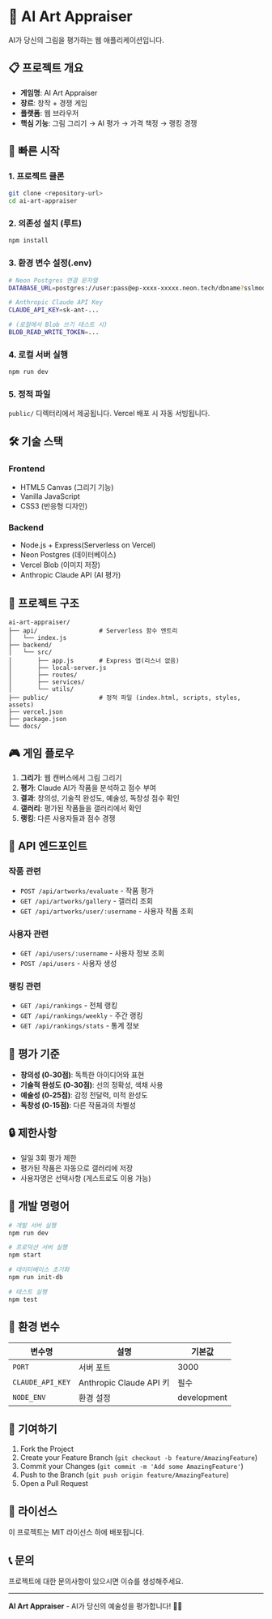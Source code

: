 # 🎨 AI Art Appraiser

AI가 당신의 그림을 평가하는 웹 애플리케이션입니다.

## 📋 프로젝트 개요

- **게임명**: AI Art Appraiser
- **장르**: 창작 + 경쟁 게임
- **플랫폼**: 웹 브라우저
- **핵심 기능**: 그림 그리기 → AI 평가 → 가격 책정 → 랭킹 경쟁

## 🚀 빠른 시작

### 1. 프로젝트 클론
```bash
git clone <repository-url>
cd ai-art-appraiser
```

### 2. 의존성 설치 (루트)
```bash
npm install
```

### 3. 환경 변수 설정(.env)
```bash
# Neon Postgres 연결 문자열
DATABASE_URL=postgres://user:pass@ep-xxxx-xxxxx.neon.tech/dbname?sslmode=require

# Anthropic Claude API Key
CLAUDE_API_KEY=sk-ant-...

# (로컬에서 Blob 쓰기 테스트 시)
BLOB_READ_WRITE_TOKEN=...
```

### 4. 로컬 서버 실행
```bash
npm run dev
```

### 5. 정적 파일
`public/` 디렉터리에서 제공됩니다. Vercel 배포 시 자동 서빙됩니다.

## 🛠️ 기술 스택

### Frontend
- HTML5 Canvas (그리기 기능)
- Vanilla JavaScript
- CSS3 (반응형 디자인)

### Backend
- Node.js + Express(Serverless on Vercel)
- Neon Postgres (데이터베이스)
- Vercel Blob (이미지 저장)
- Anthropic Claude API (AI 평가)

## 📁 프로젝트 구조

```
ai-art-appraiser/
├── api/                 # Serverless 함수 엔트리
│   └── index.js
├── backend/
│   └── src/
│       ├── app.js       # Express 앱(리스너 없음)
│       ├── local-server.js
│       ├── routes/
│       ├── services/
│       └── utils/
├── public/              # 정적 파일 (index.html, scripts, styles, assets)
├── vercel.json
├── package.json
└── docs/
```

## 🎮 게임 플로우

1. **그리기**: 웹 캔버스에서 그림 그리기
2. **평가**: Claude AI가 작품을 분석하고 점수 부여
3. **결과**: 창의성, 기술적 완성도, 예술성, 독창성 점수 확인
4. **갤러리**: 평가된 작품들을 갤러리에서 확인
5. **랭킹**: 다른 사용자들과 점수 경쟁

## 🔧 API 엔드포인트

### 작품 관련
- `POST /api/artworks/evaluate` - 작품 평가
- `GET /api/artworks/gallery` - 갤러리 조회
- `GET /api/artworks/user/:username` - 사용자 작품 조회

### 사용자 관련
- `GET /api/users/:username` - 사용자 정보 조회
- `POST /api/users` - 사용자 생성

### 랭킹 관련
- `GET /api/rankings` - 전체 랭킹
- `GET /api/rankings/weekly` - 주간 랭킹
- `GET /api/rankings/stats` - 통계 정보

## 🎯 평가 기준

- **창의성 (0-30점)**: 독특한 아이디어와 표현
- **기술적 완성도 (0-30점)**: 선의 정확성, 색채 사용
- **예술성 (0-25점)**: 감정 전달력, 미적 완성도
- **독창성 (0-15점)**: 다른 작품과의 차별성

## 🔒 제한사항

- 일일 3회 평가 제한
- 평가된 작품은 자동으로 갤러리에 저장
- 사용자명은 선택사항 (게스트로도 이용 가능)

## 🚀 개발 명령어

```bash
# 개발 서버 실행
npm run dev

# 프로덕션 서버 실행
npm start

# 데이터베이스 초기화
npm run init-db

# 테스트 실행
npm test
```

## 📝 환경 변수

| 변수명 | 설명 | 기본값 |
|--------|------|--------|
| `PORT` | 서버 포트 | 3000 |
| `CLAUDE_API_KEY` | Anthropic Claude API 키 | 필수 |
| `NODE_ENV` | 환경 설정 | development |

## 🤝 기여하기

1. Fork the Project
2. Create your Feature Branch (`git checkout -b feature/AmazingFeature`)
3. Commit your Changes (`git commit -m 'Add some AmazingFeature'`)
4. Push to the Branch (`git push origin feature/AmazingFeature`)
5. Open a Pull Request

## 📄 라이선스

이 프로젝트는 MIT 라이선스 하에 배포됩니다.

## 📞 문의

프로젝트에 대한 문의사항이 있으시면 이슈를 생성해주세요.

---

**AI Art Appraiser** - AI가 당신의 예술성을 평가합니다! 🎨✨ 